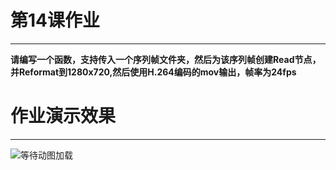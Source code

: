 # 第14课作业
---
**请编写一个函数，支持传入一个序列帧文件夹，然后为该序列帧创建Read节点，
并Reformat到1280x720,然后使用H.264编码的mov输出，帧率为24fps**

# 作业演示效果
-------
![等待动图加载](https://i.loli.net/2020/04/24/9NBuRUhPwWjmEeO.gif)
